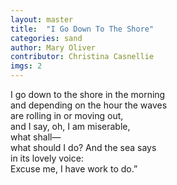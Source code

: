 ```yaml
---
layout: master
title:  "I Go Down To The Shore"
categories: sand
author: Mary Oliver 
contributor: Christina Casnellie
imgs: 2
---
```


I go down to the shore in the morning  
and depending on the hour the waves  
are rolling in or moving out,  
and I say, oh, I am miserable,  
what shall—  
what should I do? And the sea says  
in its lovely voice:   
Excuse me, I have work to do.”  




